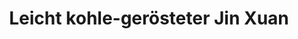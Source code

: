 ---
title: Leicht kohle-gerösteter Jin Xuan
type: Oolong
harvest: October 2019
harvest-style: handgepflückt
elevation: 400m
terroir: Zhushan
cultivar: Jin Xuan
oxidation: niedrig
roasting-level: leicht
roasting-method: traditionelle Holzkohleröstung
info: leichtere Holzkohleröstung.

shop: Taiwan Tea Crafts
shop_url: https://www.taiwanteacrafts.com/product/organic-jin-xuan-light-charcoal-pit-fired-oolong-tea
orders: [ ttc1 ]
key: 6
---